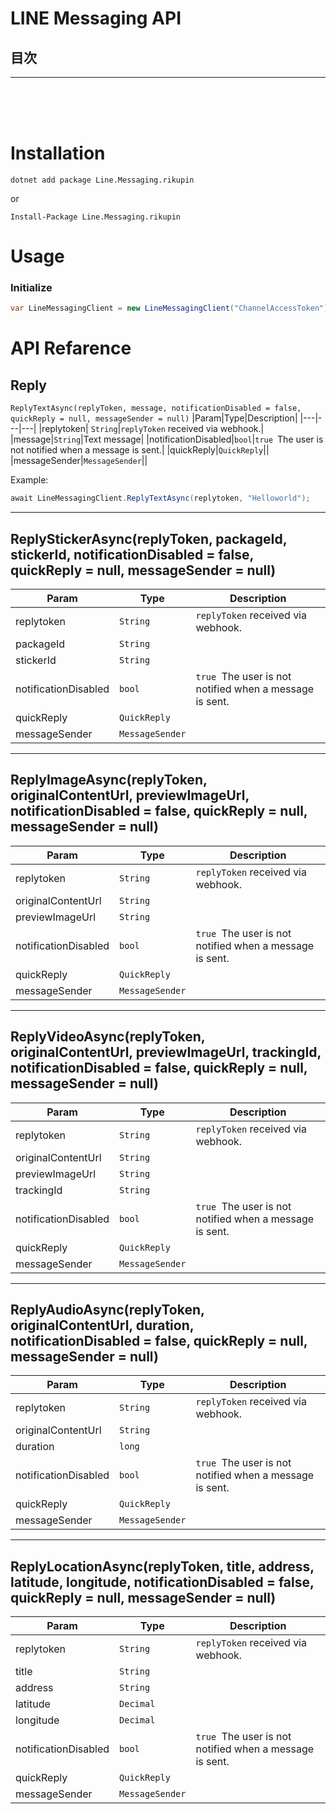 # LINE Messaging API
## 目次
---
<br>
<br>
<br>

# Installation
```
dotnet add package Line.Messaging.rikupin
```
or
```
Install-Package Line.Messaging.rikupin
```

# Usage
### Initialize
```cs
var LineMessagingClient = new LineMessagingClient("ChannelAccessToken");
```

# API Refarence
## Reply
`ReplyTextAsync(replyToken, message, notificationDisabled = false, quickReply = null, messageSender = null)`
|Param|Type|Description|
|---|---|---|
|replytoken| `String`|`replyToken` received via webhook.|
|message|`String`|Text message|
|notificationDisabled|`bool`|`true `The user is not notified when a message is sent.|
|quickReply|`QuickReply`||
|messageSender|`MessageSender`||

Example:
```cs
await LineMessagingClient.ReplyTextAsync(replytoken, "Helloworld");
```

---

## ReplyStickerAsync(replyToken, packageId, stickerId, notificationDisabled = false, quickReply = null, messageSender = null)
|Param|Type|Description|
|---|---|---|
|replytoken| `String`|`replyToken` received via webhook.|
|packageId|`String`||
|stickerId|`String`||
|notificationDisabled|`bool`|`true `The user is not notified when a message is sent.|
|quickReply|`QuickReply`||
|messageSender|`MessageSender`||
---

## ReplyImageAsync(replyToken, originalContentUrl, previewImageUrl, notificationDisabled = false, quickReply = null, messageSender = null)
|Param|Type|Description
|---|---|---|
|replytoken| `String`|`replyToken` received via webhook.|
|originalContentUrl|`String`||
|previewImageUrl|`String`||
|notificationDisabled|`bool`|`true `The user is not notified when a message is sent.|
|quickReply|`QuickReply`||
|messageSender|`MessageSender`||
---

## ReplyVideoAsync(replyToken, originalContentUrl, previewImageUrl, trackingId, notificationDisabled = false, quickReply = null, messageSender = null)
|Param|Type|Description|
|---|---|---|
|replytoken| `String`|`replyToken` received via webhook.|
|originalContentUrl|`String`||
|previewImageUrl|`String`||
|trackingId|`String`||
|notificationDisabled|`bool`|`true `The user is not notified when a message is sent.|
|quickReply|`QuickReply`||
|messageSender|`MessageSender`||
---

## ReplyAudioAsync(replyToken, originalContentUrl, duration, notificationDisabled = false, quickReply = null, messageSender = null)
|Param|Type|Description|
|---|---|---|
|replytoken| `String`|`replyToken` received via webhook.|
|originalContentUrl|`String`||
|duration|`long`||
|notificationDisabled|`bool`|`true `The user is not notified when a message is sent.|
|quickReply|`QuickReply`||
|messageSender|`MessageSender`||
---

## ReplyLocationAsync(replyToken, title, address, latitude, longitude, notificationDisabled = false, quickReply = null, messageSender = null)
|Param|Type|Description|
|---|---|---|
|replytoken| `String`|`replyToken` received via webhook.|
|title|`String`||
|address|`String`||
|latitude|`Decimal`||
|longitude|`Decimal`||
|notificationDisabled|`bool`|`true `The user is not notified when a message is sent.|
|quickReply|`QuickReply`||
|messageSender|`MessageSender`||